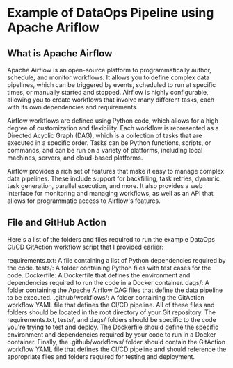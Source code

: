 # Example of DataOps Pipeline using Apache Ariflow

## What is Apache Airflow

Apache Airflow is an open-source platform to programmatically author, schedule, and monitor workflows. It allows you to define complex data pipelines, which can be triggered by events, scheduled to run at specific times, or manually started and stopped. Airflow is highly configurable, allowing you to create workflows that involve many different tasks, each with its own dependencies and requirements.

Airflow workflows are defined using Python code, which allows for a high degree of customization and flexibility. Each workflow is represented as a Directed Acyclic Graph (DAG), which is a collection of tasks that are executed in a specific order. Tasks can be Python functions, scripts, or commands, and can be run on a variety of platforms, including local machines, servers, and cloud-based platforms.

Airflow provides a rich set of features that make it easy to manage complex data pipelines. These include support for backfilling, task retries, dynamic task generation, parallel execution, and more. It also provides a web interface for monitoring and managing workflows, as well as an API that allows for programmatic access to Airflow's features.

## File and GitHub Action

Here's a list of the folders and files required to run the example DataOps CI/CD GitAction workflow script that I provided earlier:

requirements.txt: A file containing a list of Python dependencies required by the code.
tests/: A folder containing Python files with test cases for the code.
Dockerfile: A Dockerfile that defines the environment and dependencies required to run the code in a Docker container.
dags/: A folder containing the Apache Airflow DAG files that define the data pipeline to be executed.
.github/workflows/: A folder containing the GitAction workflow YAML file that defines the CI/CD pipeline.
All of these files and folders should be located in the root directory of your Git repository. The requirements.txt, tests/, and dags/ folders should be specific to the code you're trying to test and deploy. The Dockerfile should define the specific environment and dependencies required by your code to run in a Docker container. Finally, the .github/workflows/ folder should contain the GitAction workflow YAML file that defines the CI/CD pipeline and should reference the appropriate files and folders required for testing and deployment.
